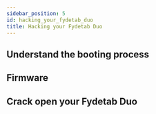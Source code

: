 ```yaml
---
sidebar_position: 5
id: hacking_your_fydetab_duo
title: Hacking your Fydetab Duo
---
```

## Understand the booting process
## Firmware
## Crack open your Fydetab Duo